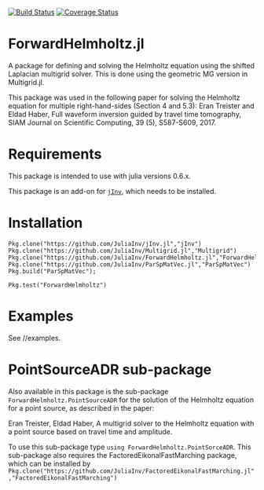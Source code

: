 [![Build Status](https://travis-ci.org/JuliaInv/ForwardHelmholtz.jl.svg?branch=master)](https://travis-ci.org/JuliaInv/ForwardHelmholtz.jl)
[![Coverage Status](https://coveralls.io/repos/github/JuliaInv/ForwardHelmholtz.jl/badge.svg?branch=master)](https://coveralls.io/github/JuliaInv/ForwardHelmholtz.jl?branch=master)

# ForwardHelmholtz.jl
A package for defining and solving the Helmholtz equation using the shifted Laplacian multigrid solver. 
This is done using the geometric MG version in Multigrid.jl.

This package was used in the following paper for solving the Helmholtz equation for multiple right-hand-sides (Section 4 and 5.3):
Eran Treister and Eldad Haber, Full waveform inversion guided by travel time tomography, SIAM Journal on Scientific Computing, 39 (5), S587-S609, 2017. 

# Requirements

This package is intended to use with julia versions 0.6.x.

This package is an add-on for [`jInv`](https://github.com/JuliaInv/jInv.jl), which needs to be installed. 

# Installation

```
Pkg.clone("https://github.com/JuliaInv/jInv.jl","jInv")
Pkg.clone("https://github.com/JuliaInv/Multigrid.jl","Multigrid")
Pkg.clone("https://github.com/JuliaInv/ForwardHelmholtz.jl","ForwardHelmholtz")
Pkg.clone("https://github.com/JuliaInv/ParSpMatVec.jl","ParSpMatVec")
Pkg.build("ParSpMatVec");

Pkg.test("ForwardHelmholtz")
```
# Examples
See //examples.

# PointSourceADR sub-package

Also available in this package is the sub-package `ForwardHelmholtz.PointSourceADR` for the solution of the Helmholtz equation for a point source, as described in the paper:

Eran Treister, Eldad Haber, A multigrid solver to the Helmholtz equation with a point source based on travel time and amplitude.

To use this sub-package type `using ForwardHelmholtz.PointSorceADR`. This sub-package also requires the FactoredEikonalFastMarching package, which can be installed by `Pkg.clone("https://github.com/JuliaInv/FactoredEikonalFastMarching.jl","FactoredEikonalFastMarching")`


